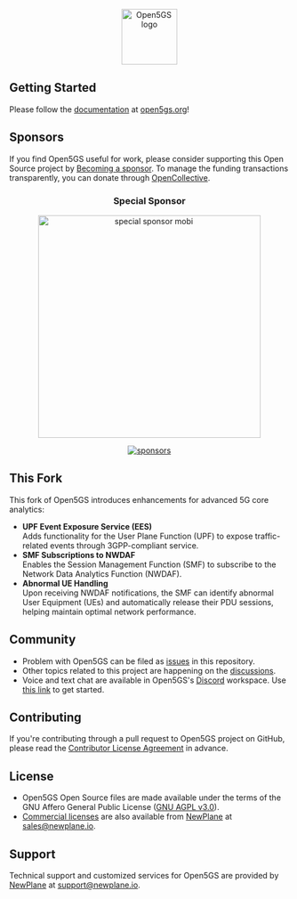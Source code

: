 <p align="center"><a href="https://open5gs.org" target="_blank" rel="noopener noreferrer"><img width="100" src="https://open5gs.org/assets/img/open5gs-logo-only.png" alt="Open5GS logo"></a></p>

## Getting Started

Please follow the [documentation](https://open5gs.org/open5gs/docs/) at [open5gs.org](https://open5gs.org/)!

## Sponsors

If you find Open5GS useful for work, please consider supporting this Open Source project by [Becoming a sponsor](https://github.com/sponsors/acetcom). To manage the funding transactions transparently, you can donate through [OpenCollective](https://opencollective.com/open5gs).

<p align="center">
  <h3 align="center">Special Sponsor</h3>
</p>

<p align="center">
  <a target="_blank" href="https://mobi.com">
  <img alt="special sponsor mobi" src="https://open5gs.org/assets/img/mobi-open5GS.png" width="400">
  </a>
</p>

<p align="center">
  <a target="_blank" href="https://open5gs.org/#sponsors">
      <img alt="sponsors" src="https://open5gs.org/assets/img/sponsors.svg">
  </a>
</p>
<p align="center">
  <h2>This Fork</h2>
</p>
<p>
  This fork of Open5GS introduces enhancements for advanced 5G core analytics:
</p>
<ul>
  <li><strong>UPF Event Exposure Service (EES)</strong><br>
    Adds functionality for the User Plane Function (UPF) to expose traffic-related events through 3GPP-compliant service.
  </li>
  <li>
    <strong> SMF Subscriptions to NWDAF </strong><br>
    Enables the Session Management Function (SMF) to subscribe to the Network Data Analytics Function (NWDAF).
  </li>
  <li>
    <strong> Abnormal UE Handling </strong><br>
     Upon receiving NWDAF notifications, the SMF can identify abnormal User Equipment (UEs) and automatically release their PDU sessions, helping maintain optimal network performance.
  </li>
</ul>  


## Community

- Problem with Open5GS can be filed as [issues](https://github.com/open5gs/open5gs/issues) in this repository.
- Other topics related to this project are happening on the [discussions](https://github.com/open5gs/open5gs/discussions).
- Voice and text chat are available in Open5GS's [Discord](https://discordapp.com/) workspace. Use [this link](https://discord.gg/GreNkuc) to get started.

## Contributing

If you're contributing through a pull request to Open5GS project on GitHub, please read the [Contributor License Agreement](https://open5gs.org/open5gs/cla/) in advance.

## License

- Open5GS Open Source files are made available under the terms of the GNU Affero General Public License ([GNU AGPL v3.0](https://www.gnu.org/licenses/agpl-3.0.html)).
- [Commercial licenses](https://open5gs.org/open5gs/support/) are also available from [NewPlane](https://newplane.io/) at [sales@newplane.io](mailto:sales@newplane.io).

## Support

Technical support and customized services for Open5GS are provided by [NewPlane](https://newplane.io/) at [support@newplane.io](mailto:support@newplane.io).
